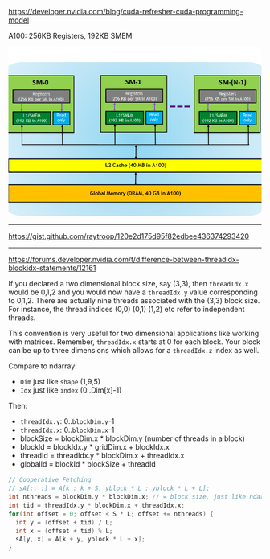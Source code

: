 https://developer.nvidia.com/blog/cuda-refresher-cuda-programming-model

A100: 256KB Registers, 192KB SMEM

![](memory-hierarchy-in-gpus.png)


- - -

https://gist.github.com/raytroop/120e2d175d95f82edbee436374293420

- - -

https://forums.developer.nvidia.com/t/difference-between-threadidx-blockidx-statements/12161

If you declared a two dimensional block size, say (3,3), then `threadIdx.x` would be 0,1,2 and you would now have a `threadIdx.y` value corresponding to 0,1,2. There are actually nine threads associated with the (3,3) block size. For instance, the thread indices (0,0) (0,1) (1,2) etc refer to independent threads.

This convention is very useful for two dimensional applications like working with matrices. Remember, `threadIdx.x` starts at 0 for each block. Your block can be up to three dimensions which allows for a `threadIdx.z` index as well.

Compare to ndarray:
- `Dim` just like `shape` (1,9,5)
- `Idx` just like `index` (0..Dim[x]-1)

Then:
- `threadIdx.y`: 0..`blockDim.y`-1
- `threadIdx.x`: 0..`blockDim.x`-1
- blockSize = blockDim.x * blockDim.y (number of threads in a block)
- blockId = blockIdx.y * gridDim.x + blockIdx.x
- threadId = threadIdx.y * blockDim.x + threadIdx.x
- globalId = blockId * blockSize + threadId

```c
// Cooperative Fetching
// sA[:, :] = A[k : k + S, yblock * L : yblock * L + L];
int nthreads = blockDim.y * blockDim.x; // = block size, just like ndarray.shape
int tid = threadIdx.y * blockDim.x + threadIdx.x;
for(int offset = 0; offset < S * L; offset += nthreads) {
  int y = (offset + tid) / L;
  int x = (offset + tid) % L;
  sA[y, x] = A[k + y, yblock * L + x];
}
```